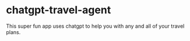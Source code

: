 ﻿# chatgpt-travel-agent

This super fun app uses chatgpt to help you with any and all of your travel plans. 

